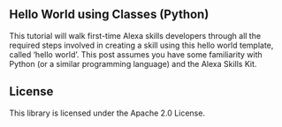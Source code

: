 ## Hello World using Classes (Python)

This tutorial will walk first-time Alexa skills developers through all the required steps involved in creating a skill using this hello world template, called ‘hello world’. This post assumes you have some familiarity with Python (or a similar programming language) and the Alexa Skills Kit.

## License

This library is licensed under the Apache 2.0 License. 
